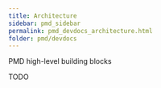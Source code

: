 ```yaml
---
title: Architecture
sidebar: pmd_sidebar
permalink: pmd_devdocs_architecture.html
folder: pmd/devdocs
---
```


PMD high-level building blocks

TODO
